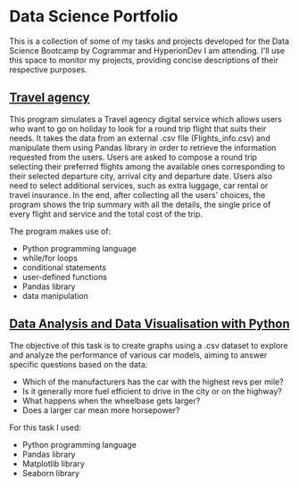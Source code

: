 # Data Science Portfolio
This is a collection of some of my tasks and projects developed for the Data Science Bootcamp by Cogrammar and HyperionDev I am attending.
I'll use this space to monitor my projects, providing concise descriptions of their respective purposes.

## [Travel agency](https://github.com/falconeilario/travel-agency)
This program simulates a Travel agency digital service which allows users who want to go on holiday to look for a round trip flight that suits their needs.
It takes the data from an external .csv file (Flights_info.csv) and manipulate them using Pandas library in order to retrieve the information requested from the users.
Users are asked to compose a round trip selecting their preferred flights among the available ones corresponding to their selected departure city, arrival city and departure date.
Users also need to select additional services, such as extra luggage, car rental or travel insurance.
In the end, after collecting all the users' choices, the program shows the trip summary with all the details, the single price of every flight and service and the total cost of the trip.

The program makes use of:
- Python programming language
- while/for loops
- conditional statements
- user-defined functions
- Pandas library
- data manipulation

## [Data Analysis and Data Visualisation with Python](https://github.com/falconeilario/codingTasks)
The objective of this task is to create graphs using a .csv dataset to explore and analyze the performance of various car models, aiming to answer specific questions based on the data:
- Which of the manufacturers has the car with the highest revs per mile?
- Is it generally more fuel efficient to drive in the city or on the highway?
- What happens when the wheelbase gets larger?
- Does a larger car mean more horsepower?

For this task I used:
- Python programming language
- Pandas library
- Matplotlib library
- Seaborn library